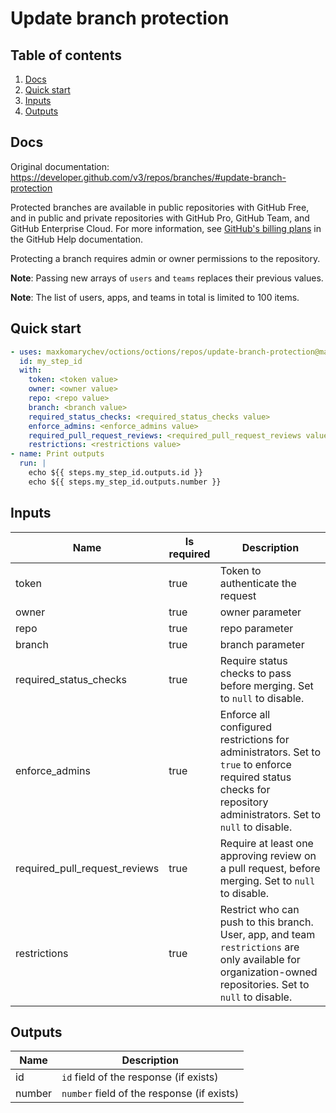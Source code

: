 # Update branch protection

## Table of contents

1. [Docs](#docs)
1. [Quick start](#quick-start)
1. [Inputs](#inputs)
1. [Outputs](#outputs)

<a name="quick-start" ></a>
## Docs

Original documentation: https://developer.github.com/v3/repos/branches/#update-branch-protection

Protected branches are available in public repositories with GitHub Free, and in public and private repositories with GitHub Pro, GitHub Team, and GitHub Enterprise Cloud. For more information, see [GitHub's billing plans](https://help.github.com/articles/github-s-billing-plans) in the GitHub Help documentation.

Protecting a branch requires admin or owner permissions to the repository.

**Note**: Passing new arrays of `users` and `teams` replaces their previous values.

**Note**: The list of users, apps, and teams in total is limited to 100 items.


<a name="quick start" ></a>
## Quick start

```yaml
- uses: maxkomarychev/octions/octions/repos/update-branch-protection@master
  id: my_step_id
  with:
    token: <token value>
    owner: <owner value>
    repo: <repo value>
    branch: <branch value>
    required_status_checks: <required_status_checks value>
    enforce_admins: <enforce_admins value>
    required_pull_request_reviews: <required_pull_request_reviews value>
    restrictions: <restrictions value>
- name: Print outputs
  run: |
    echo ${{ steps.my_step_id.outputs.id }}
    echo ${{ steps.my_step_id.outputs.number }}
```


<a name="inputs" ></a>
## Inputs

| Name | Is required | Description |
|---|---|---|
|token|true|Token to authenticate the request
|owner|true|owner parameter
|repo|true|repo parameter
|branch|true|branch parameter
|required_status_checks|true|Require status checks to pass before merging. Set to `null` to disable.
|enforce_admins|true|Enforce all configured restrictions for administrators. Set to `true` to enforce required status checks for repository administrators. Set to `null` to disable.
|required_pull_request_reviews|true|Require at least one approving review on a pull request, before merging. Set to `null` to disable.
|restrictions|true|Restrict who can push to this branch. User, app, and team `restrictions` are only available for organization-owned repositories. Set to `null` to disable.

<a name="outputs" ></a>
## Outputs

| Name | Description |
|---|---|
|id|`id` field of the response (if exists)|
|number|`number` field of the response (if exists)|

